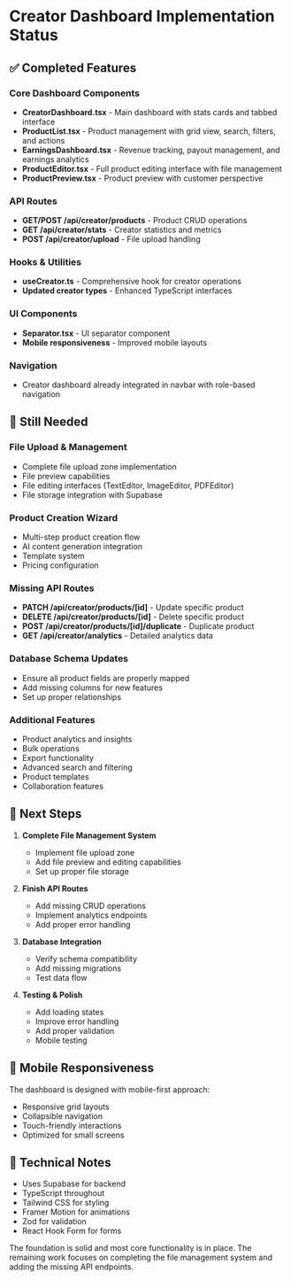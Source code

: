 # Creator Dashboard Implementation Status

## ✅ Completed Features

### Core Dashboard Components

- **CreatorDashboard.tsx** - Main dashboard with stats cards and tabbed interface
- **ProductList.tsx** - Product management with grid view, search, filters, and actions
- **EarningsDashboard.tsx** - Revenue tracking, payout management, and earnings analytics
- **ProductEditor.tsx** - Full product editing interface with file management
- **ProductPreview.tsx** - Product preview with customer perspective

### API Routes

- **GET/POST /api/creator/products** - Product CRUD operations
- **GET /api/creator/stats** - Creator statistics and metrics
- **POST /api/creator/upload** - File upload handling

### Hooks & Utilities

- **useCreator.ts** - Comprehensive hook for creator operations
- **Updated creator types** - Enhanced TypeScript interfaces

### UI Components

- **Separator.tsx** - UI separator component
- **Mobile responsiveness** - Improved mobile layouts

### Navigation

- Creator dashboard already integrated in navbar with role-based navigation

## 🚧 Still Needed

### File Upload & Management

- Complete file upload zone implementation
- File preview capabilities
- File editing interfaces (TextEditor, ImageEditor, PDFEditor)
- File storage integration with Supabase

### Product Creation Wizard

- Multi-step product creation flow
- AI content generation integration
- Template system
- Pricing configuration

### Missing API Routes

- **PATCH /api/creator/products/[id]** - Update specific product
- **DELETE /api/creator/products/[id]** - Delete specific product
- **POST /api/creator/products/[id]/duplicate** - Duplicate product
- **GET /api/creator/analytics** - Detailed analytics data

### Database Schema Updates

- Ensure all product fields are properly mapped
- Add missing columns for new features
- Set up proper relationships

### Additional Features

- Product analytics and insights
- Bulk operations
- Export functionality
- Advanced search and filtering
- Product templates
- Collaboration features

## 🎯 Next Steps

1. **Complete File Management System**
   - Implement file upload zone
   - Add file preview and editing capabilities
   - Set up proper file storage

2. **Finish API Routes**
   - Add missing CRUD operations
   - Implement analytics endpoints
   - Add proper error handling

3. **Database Integration**
   - Verify schema compatibility
   - Add missing migrations
   - Test data flow

4. **Testing & Polish**
   - Add loading states
   - Improve error handling
   - Add proper validation
   - Mobile testing

## 📱 Mobile Responsiveness

The dashboard is designed with mobile-first approach:

- Responsive grid layouts
- Collapsible navigation
- Touch-friendly interactions
- Optimized for small screens

## 🔧 Technical Notes

- Uses Supabase for backend
- TypeScript throughout
- Tailwind CSS for styling
- Framer Motion for animations
- Zod for validation
- React Hook Form for forms

The foundation is solid and most core functionality is in place. The remaining work focuses on completing the file management system and adding the missing API endpoints.
